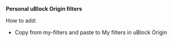 **Personal uBlock Origin filters**

How to add:
  - Copy from my-filters and paste to My filters in uBlock Origin
